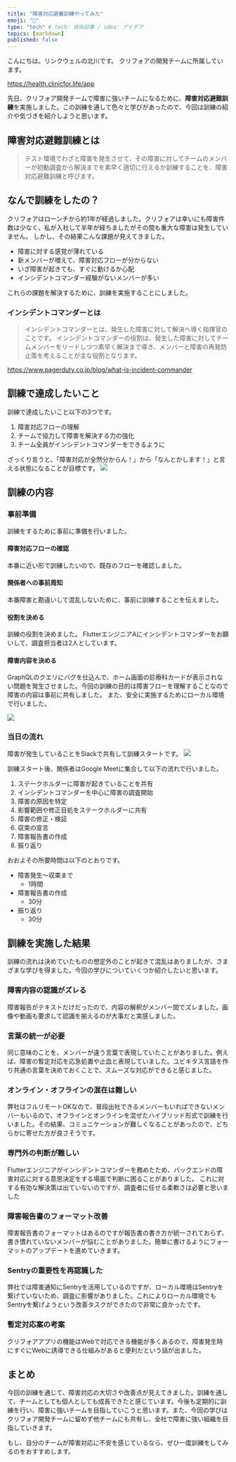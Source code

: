 ```yaml
---
title: "障害対応避難訓練やってみた"
emoji: "🕌"
type: "tech" # tech: 技術記事 / idea: アイデア
topics: [markdown]
published: false
---
```


こんにちは。リンクウェルの北川です。
クリフォアの開発チームに所属しています。

https://health.clinicfor.life/app

先日、クリフォア開発チームで障害に強いチームになるために、**障害対応避難訓練**を実施しました。この訓練を通して色々と学びがあったので、今回は訓練の紹介や気づきを紹介しようと思います。

## 障害対応避難訓練とは
> テスト環境でわざと障害を発生させて、その障害に対してチームのメンバーが初動調査から解決までを素早く適切に行えるか訓練することを、障害対応避難訓練と呼びます。


## なんで訓練をしたの？
クリフォアはローンチから約1年が経過しました。クリフォアは幸いにも障害件数は少なく、私が入社して半年が経ちましたがその間も重大な障害は発生していません。
しかし、その結果こんな課題が見えてきました。

- 障害に対する感覚が薄れている
- 新メンバーが増えて、障害対応フローが分からない
- いざ障害が起きても、すぐに動けるか心配
- インシデントコマンダー経験がないメンバーが多い

これらの課題を解決するために、訓練を実施することにしました。

### インシデントコマンダーとは
>インシデントコマンダーとは、発生した障害に対して解決へ導く指揮官のことです。
インシデントコマンダーの役割は、発生した障害に対してチームメンバーをリードしつつ素早く解決まで導き、メンバーと障害の再発防止策を考えることが主な役割となります。

https://www.pagerduty.co.jp/blog/what-is-incident-commander

## 訓練で達成したいこと
訓練で達成したいこと以下の3つです。

1. 障害対応フローの理解
2. チームで協力して障害を解決する力の強化
3. チーム全員がインシデントコマンダーをできるように

ざっくり言うと、「障害対応が全然分からん！」から「なんとかします！」と言える状態になることが目標です。
![](https://storage.googleapis.com/zenn-user-upload/5767f1dcaf8e-20240927.png)

## 訓練の内容
### 事前準備
訓練をするために事前に準備を行いました。

#### 障害対応フローの確認
本番に近い形で訓練したいので、既存のフローを確認しました。

#### 関係者への事前周知
本番障害と勘違いして混乱しないために、事前に訓練することを伝えました。

#### 役割を決める
訓練の役割を決めました。
FlutterエンジニアAにインシデントコマンダーをお願いして、調査担当者は2人としています。

#### 障害内容を決める
GraphQLのクエリにバグを仕込んで、ホーム画面の診療科カードが表示されない問題を発生させました。今回の訓練の目的は障害フローを理解することなので障害の内容は事前に共有しました。
また、安全に実施するためにローカル環境で行いました。

![](https://storage.googleapis.com/zenn-user-upload/5b8ddc56d139-20240928.png)

### 当日の流れ
障害が発生していることをSlackで共有して訓練スタートです。
![](https://storage.googleapis.com/zenn-user-upload/5bf84be65ae6-20240928.png)

訓練スタート後、関係者はGoogle Meetに集合して以下の流れで行いました。

1. ステークホルダーに障害が起きていることを共有
2. インシデントコマンダーを中心に障害の調査開始
3. 障害の原因を特定
4. 影響範囲や修正目処をステークホルダーに共有
5. 障害の修正・検証
6. 収束の宣言
7. 障害報告書の作成
8. 振り返り

おおよその所要時間は以下のとおりです。
- 障害発生〜収束まで
    - 1時間
- 障害報告書の作成
    - 30分
- 振り返り
    - 30分

## 訓練を実施した結果
訓練の流れは決めていたものの想定外のことが起きて混乱はありましたが、さまざまな学びを得ました。今回の学びについていくつか紹介したいと思います。

### 障害内容の認識がズレる
障害報告がテキストだけだったので、内容の解釈がメンバー間でズレました。画像や動画も要求して認識を揃えるのが大事だと実感しました。

### 言葉の統一が必要
同じ意味のことを、メンバーが違う言葉で表現していたことがありました。例えば、障害の暫定対応を応急処置や止血と表現していました。ユビキタス言語を作り共通の言葉を決めておくことで、スムーズな対応ができると感じました。

### オンライン・オフラインの混在は難しい
弊社はフルリモートOKなので、普段出社できるメンバーもいればできないメンバーもいるので、オフラインとオンラインを混ぜたハイブリッド形式で訓練を行いました。その結果、コミュニケーションが難しくなることがあったので、どちらかに寄せた方が良さそうです。

### 専門外の判断が難しい
Flutterエンジニアがインシデントコマンダーを務めたため、バックエンドの障害対応に対する意思決定をする場面で判断に困ることがありました。
これに対する有効な解決策は出ていないのですが、調査者に任せる柔軟さは必要と思いました

### 障害報告書のフォーマット改善
障害報告書のフォーマットはあるのですが報告書の書き方が統一されておらず、書き慣れていないメンバーが悩むことがありました。簡単に書けるようにフォーマットのアップデートを進めていきます。

### Sentryの重要性を再認識した
弊社では障害通知にSentryを活用しているのですが、ローカル環境はSentryを繋げていないため、調査に影響がありました。これによりローカル環境でもSentryを繋げようという改善タスクができたので非常に良かったです。

### 暫定対応案の考案
クリフォアアプリの機能はWebで対応できる機能が多くあるので、障害発生時にすぐにWebに誘導できる仕組みがあると便利だという話が出ました。

## まとめ
今回の訓練を通じて、障害対応の大切さや改善点が見えてきました。訓練を通して、チームとしても個人としても成長できたと感じています。今後も定期的に訓練を行い、障害に強いチームを目指していこうと思います。また、今回の学びはクリフォア開発チームに留めず他チームにも共有し、全社で障害に強い組織を目指していきます。

もし、自分のチームが障害対応に不安を感じているなら、ぜひ一度訓練をしてみるのをおすすめします。
